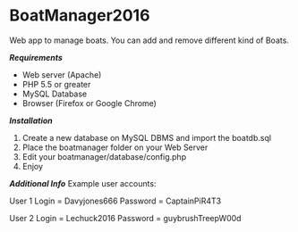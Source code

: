 # BoatManager2016
Web app to manage boats. You can add and remove different kind of Boats. 

*******Requirements*******
- Web server (Apache)
- PHP 5.5 or greater
- MySQL Database
- Browser (Firefox or Google Chrome)


*******Installation*******
1) Create a new database on MySQL DBMS and import the boatdb.sql 
2) Place the boatmanager folder on your Web Server 
3) Edit your boatmanager/database/config.php
4) Enjoy

*******Additional Info*******
Example user accounts:

User 1
    Login = Davyjones666
    Password = CaptainPiR4T3

User 2
    Login = Lechuck2016
    Password = guybrushTreepW00d



